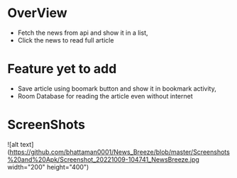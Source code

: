 # OverView
* Fetch the news from api and show it in a list, <br/>
* Click the news to read full article <br/>

# Feature yet to add
* Save article using boomark button and show it in bookmark activity, <br/>
* Room Database for reading the article even without internet <br/>

# ScreenShots
![alt text](https://github.com/bhattaman0001/News_Breeze/blob/master/Screenshots%20and%20Apk/Screenshot_20221009-104741_NewsBreeze.jpg width="200" height="400")
